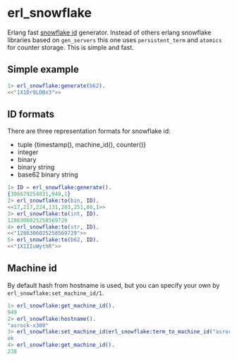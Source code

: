 # erl_snowflake

Erlang fast [snowflake id](https://en.wikipedia.org/wiki/Snowflake_ID) generator. Instead of others erlang snowflake libraries based on `gen_servers` this one uses `persistent_term` and `atomics` for counter storage. This is simple and fast.

## Simple example

```erlang
1> erl_snowflake:generate(b62).
<<"1X1Dr9LDBx3">>
```

## ID formats

There are three representation formats for snowflake id:
 * tuple {timestamp(), machine_id(), counter()}
 * integer
 * binary
 * binary string
 * base62 binary string

```erlang
1> ID = erl_snowflake:generate().
{306679254831,949,1}
2> erl_snowflake:to(bin, ID).
<<17,217,224,131,203,251,80,1>>
3> erl_snowflake:to(int, ID).
1286306025258569729
4> erl_snowflake:to(str, ID).
<<"1286306025258569729">>
5> erl_snowflake:to(b62, ID).
<<"1X1IIuWythR">>
```

## Machine id

By default hash from hostname is used, but you can specify your own by `erl_snowflake:set_machine_id/1`.

```erlang
1> erl_snowflake:get_machine_id().
949
2> erl_snowflake:hostname().
"asrock-x300"
3> erl_snowflake:set_machine_id(erl_snowflake:term_to_machine_id("asrock-x300-1")).
ok
4> erl_snowflake:get_machine_id().
238
```
